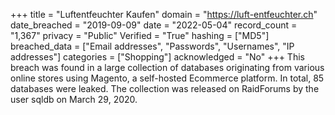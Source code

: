 +++
title = "Luftentfeuchter Kaufen"
domain = "https://luft-entfeuchter.ch"
date_breached = "2019-09-09"
date = "2022-05-04"
record_count = "1,367"
privacy = "Public"
Verified = "True"
hashing = ["MD5"]
breached_data = ["Email addresses", "Passwords", "Usernames", "IP addresses"]
categories = ["Shopping"]
acknowledged = "No"
+++
This breach was found in a large collection of databases originating from various online stores using Magento, a self-hosted Ecommerce platform. In total, 85 databases were leaked. The collection was released on RaidForums by the user sqldb on March 29, 2020.
